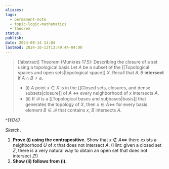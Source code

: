 ```yaml
---
aliases: 
tags:
  - permanent-note
  - topic-logic-mathematics
  - theorem
status: 
publish: 
date: 2024-09-14 13:04
lastmod: 2024-10-13T13:49:44-04:00
---
```

>[!abstract] Theorem (Munkres 17.5): Describing the closure of a set using a topological basis
>Let $A$ be a subset of the [[Topological spaces and open sets|topological space]] $X$. Recall that $A, B$ **intersect** if $A \cap B \neq \varnothing$.
>- (i) A point $x \in X$ is in the [[Closed sets, closures, and dense subsets|closure]] of $A$ $\iff$ every neighborhood of $x$ intersects $A$.
>- (ii) If $\mathcal B$ is a [[Topological bases and subbases|basis]] that generates the topology of $X$, then $x \in \bar A \iff$ for every basis element $B \in \mathcal B$ that contains $x$, $B$ intersects $A$.

^111747

*Sketch*.

1. **Prove (i) using the contrapositive.**  Show that $x \notin A \iff$ there exists a neighborhood $U$ of $x$ that does not intersect $A$. (Hint: given a closed set $Z$, there is a very natural way to obtain an open set that does not intersect $Z$!)
2. **Show (ii) follows from (i).**
